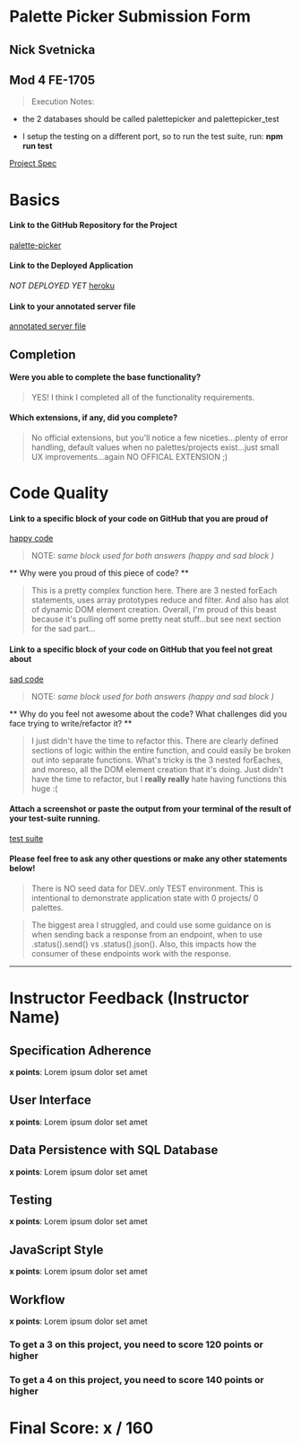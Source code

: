 # Palette Picker Submission Form
## Nick Svetnicka
## Mod 4 FE-1705

> Execution Notes:

- the 2 databases should be called palettepicker and palettepicker_test

- I setup the testing on a different port, so to run the test suite, run: **npm run test**

[Project Spec](http://frontend.turing.io/projects/palette-picker.html)

# Basics

#### Link to the GitHub Repository for the Project
[palette-picker](https://github.com/EndlessHypnosis/palette-picker)

#### Link to the Deployed Application
_NOT DEPLOYED YET_ [heroku]()

#### Link to your annotated server file
[annotated server file](https://github.com/EndlessHypnosis/palette-picker/blob/server-js-comments/server.js)

## Completion

#### Were you able to complete the base functionality?

> YES! I think I completed all of the functionality requirements.

#### Which extensions, if any, did you complete?

> No official extensions, but you'll notice a few niceties...plenty of error handling, default values when no palettes/projects exist...just small UX improvements...again NO OFFICAL EXTENSION ;)

# Code Quality

#### Link to a specific block of your code on GitHub that you are proud of
[happy code](https://github.com/EndlessHypnosis/palette-picker/blob/master/public/js/scripts.js#L31-L92)

> NOTE: _same block used for both answers (happy and sad block )_

** Why were you proud of this piece of code? **

> This is a pretty complex function here. There are 3 nested forEach statements, uses array prototypes reduce and filter. And also has alot of dynamic DOM element creation. Overall, I'm proud of this beast because it's pulling off some pretty neat stuff...but see next section for the sad part...

#### Link to a specific block of your code on GitHub that you feel not great about
[sad code](https://github.com/EndlessHypnosis/palette-picker/blob/master/public/js/scripts.js#L31-L92)

> NOTE: _same block used for both answers (happy and sad block )_

** Why do you feel not awesome about the code? What challenges did you face trying to write/refactor it? **

> I just didn't have the time to refactor this. There are clearly defined sections of logic within the entire function, and could easily be broken out into separate functions. What's tricky is the 3 nested forEaches, and moreso, all the DOM element creation that it's doing. Just didn't have the time to refactor, but I **really really** hate having functions this huge :(


#### Attach a screenshot or paste the output from your terminal of the result of your test-suite running.

[test suite](https://github.com/EndlessHypnosis/palette-picker/blob/master/public/images/palette_picker_tests.png)

#### Please feel free to ask any other questions or make any other statements below!

> There is NO seed data for DEV..only TEST environment. This is intentional to demonstrate application state with 0 projects/ 0 palettes.

> The biggest area I struggled, and could use some guidance on is when sending back a response from an endpoint, when to use .status().send() vs .status().json(). Also, this impacts how the consumer of these endpoints work with the response.

-----


# Instructor Feedback (Instructor Name)

## Specification Adherence

**x points**: Lorem ipsum dolor set amet

## User Interface

**x points**: Lorem ipsum dolor set amet

## Data Persistence with SQL Database

**x points**: Lorem ipsum dolor set amet

## Testing

**x points**: Lorem ipsum dolor set amet

## JavaScript Style

**x points**: Lorem ipsum dolor set amet

## Workflow

**x points**: Lorem ipsum dolor set amet


### To get a 3 on this project, you need to score 120 points or higher
### To get a 4 on this project, you need to score 140 points or higher

# Final Score: x / 160
